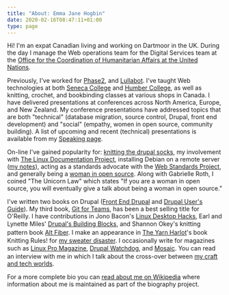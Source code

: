 ```yaml
---
title: "About: Emma Jane Hogbin"
date: 2020-02-16T08:47:11+01:00
type: page
---
```


Hi! I'm an expat Canadian living and working on Dartmoor in the UK. During the day I manage the Web operations team for the Digital Services team at the <a href="http://www.unocha.org">Office for the Coordination of Humanitarian Affairs at the United Nations</a>.

Previously, I've worked for <a href="https://www.phase2technology.com">Phase2</a>, and&nbsp;<a href="http://lullabot.com">Lullabot</a>. I've taught Web technologies at both <a href="http://www.senecac.on.ca">Seneca College</a> and <a href="http://www.humber.ca/">Humber College</a>, as well as knitting, crochet,&nbsp;and bookbinding classes at various shops in Canada. I have delivered presentations at conferences across North America, Europe, and New Zealand. My conference presentations have addressed topics that are both&nbsp;"technical" (database migration, source control,&nbsp;Drupal, front end development) and "social" (empathy,&nbsp;women in open source, community building). A&nbsp;list of upcoming and recent (technical) presentations is available from my <a href="events.html">Speaking page</a>.</p>

On-line I've gained popularity for:&nbsp;<a href="http://flickr.com/search/?q=drupal%20socks">knitting the drupal socks</a>, my involvement with <a href="http://tldp.org/ldpwn/20040414.html#interview">The Linux Documentation Project</a>, installing Debian on a remote server (<a href="node/916.html">my notes</a>), acting as a&nbsp;standards advocate with the <a href="http://www.webstandards.org/about/members/ejhogbin/">Web Standards Project</a>, and generally being a <a href="http://www.jonobacon.org/?p=1122">woman in open source</a>. Along with&nbsp;Gabrielle Roth, I coined "The Unicorn Law" which states "If you are a woman in open source, you will eventually give a talk about being a woman in open source."</p>

I've written two books on Drupal (<a href="http://www.amazon.com/gp/product/0137136692/ref=as_li_ss_tl?ie=UTF8&amp;tag=ht073-20&amp;linkCode=as2&amp;camp=217145&amp;creative=399369&amp;creativeASIN=0137136692">Front End Drupal</a>&nbsp;and&nbsp;<a href="http://www.amazon.com/gp/product/0137041292/ref=as_li_ss_tl?ie=UTF8&amp;tag=ht073-20&amp;linkCode=as2&amp;camp=217145&amp;creative=399373&amp;creativeASIN=0137041292">Drupal User's Guide</a>). My third book, <a href="http://gitforteams.com">Git for Teams</a>, has been a best selling title for O'Reilly. I have contributions in Jono Bacon's&nbsp;<a href="http://www.oreilly.com/catalog/linuxdeskhks/">Linux Desktop Hacks</a>, Earl and Lynette Miles'&nbsp;<a href="http://www.amazon.com/gp/product/0321591313/ref=as_li_ss_tl?ie=UTF8&amp;tag=ht073-20&amp;linkCode=as2&amp;camp=217145&amp;creative=399373&amp;creativeASIN=0321591313">Drupal's Building Blocks</a>, and&nbsp;<span style="line-height: 20px;">Shannon Okey's knitting pattern book&nbsp;</span><a href="http://www.amazon.ca/Alt-Fiber-Projects-Knitting-Bamboo/dp/1580089151/ref=sr_1_7?ie=UTF8&amp;s=books&amp;qid=1205434073&amp;sr=8-7" style="line-height: 20px;">Alt Fiber</a>. I make an appearance in <a href="http://www.yarnharlot.ca">The Yarn Harlot</a>'s book Knitting Rules! for <a href="http://www.yarnharlot.ca/blog/archives/2005/11/03/dear_teresa.html">my sweater disaster</a>. I occasionally write for magazines such as&nbsp;<a href="http://www.linuxpromagazine.com/">Linux Pro Magazine</a>,&nbsp;<a href="http://drupalwatchdog.com/">Drupal Watchdog</a>, and&nbsp;<a href="http://greybrucemosaic.ca/" style="line-height: 20px;">Mosaic</a>. You can read an interview with me in which I talk&nbsp;about the cross-over between <a href="https://blog.axosoft.com/2016/06/09/emma-jane-westby/">my craft and tech worlds</a>.</p>

For a more complete bio you can <a href="http://en.wikipedia.org/wiki/Emma_Jane_Hogbin">read about me on Wikipedia</a> where information about me is maintained as part of the biography project.
